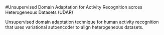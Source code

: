 #Unsupervised Domain Adaptation for Activity Recognition across Heterogeneous Datasets 
(UDAR)

Unsupervised domain adaptation technique for human activity recognition that uses variational autoencoder to align heterogeneous datasets. 


